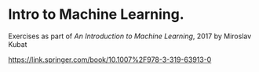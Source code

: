 # Intro to Machine Learning.

Exercises as part of _An Introduction to Machine Learning_, 2017 by Miroslav Kubat

https://link.springer.com/book/10.1007%2F978-3-319-63913-0
